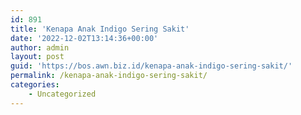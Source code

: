 ```yaml
---
id: 891
title: 'Kenapa Anak Indigo Sering Sakit'
date: '2022-12-02T13:14:36+00:00'
author: admin
layout: post
guid: 'https://bos.awn.biz.id/kenapa-anak-indigo-sering-sakit/'
permalink: /kenapa-anak-indigo-sering-sakit/
categories:
    - Uncategorized
---
```


